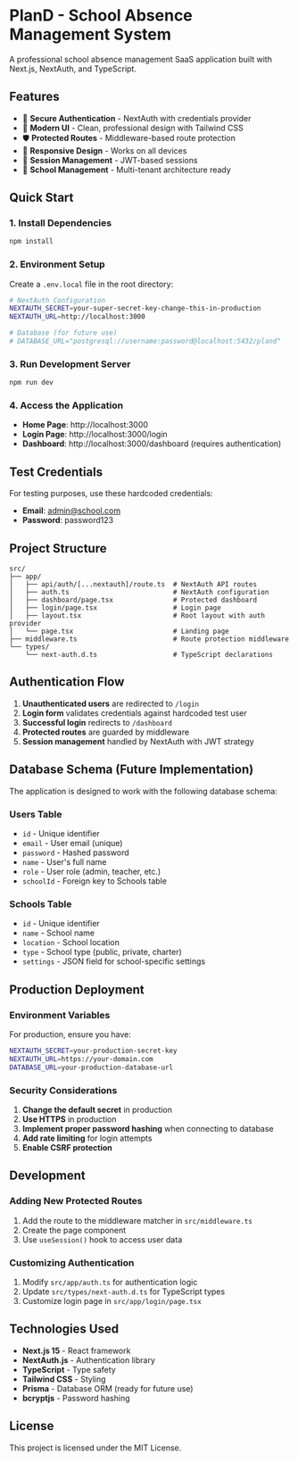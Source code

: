 # PlanD - School Absence Management System

A professional school absence management SaaS application built with Next.js, NextAuth, and TypeScript.

## Features

- 🔐 **Secure Authentication** - NextAuth with credentials provider
- 🎨 **Modern UI** - Clean, professional design with Tailwind CSS
- 🛡️ **Protected Routes** - Middleware-based route protection
- 📱 **Responsive Design** - Works on all devices
- 🔄 **Session Management** - JWT-based sessions
- 🏫 **School Management** - Multi-tenant architecture ready

## Quick Start

### 1. Install Dependencies

```bash
npm install
```

### 2. Environment Setup

Create a `.env.local` file in the root directory:

```bash
# NextAuth Configuration
NEXTAUTH_SECRET=your-super-secret-key-change-this-in-production
NEXTAUTH_URL=http://localhost:3000

# Database (for future use)
# DATABASE_URL="postgresql://username:password@localhost:5432/pland"
```

### 3. Run Development Server

```bash
npm run dev
```

### 4. Access the Application

- **Home Page**: http://localhost:3000
- **Login Page**: http://localhost:3000/login
- **Dashboard**: http://localhost:3000/dashboard (requires authentication)

## Test Credentials

For testing purposes, use these hardcoded credentials:

- **Email**: admin@school.com
- **Password**: password123

## Project Structure

```
src/
├── app/
│   ├── api/auth/[...nextauth]/route.ts  # NextAuth API routes
│   ├── auth.ts                          # NextAuth configuration
│   ├── dashboard/page.tsx               # Protected dashboard
│   ├── login/page.tsx                   # Login page
│   ├── layout.tsx                       # Root layout with auth provider
│   └── page.tsx                         # Landing page
├── middleware.ts                        # Route protection middleware
└── types/
    └── next-auth.d.ts                   # TypeScript declarations
```

## Authentication Flow

1. **Unauthenticated users** are redirected to `/login`
2. **Login form** validates credentials against hardcoded test user
3. **Successful login** redirects to `/dashboard`
4. **Protected routes** are guarded by middleware
5. **Session management** handled by NextAuth with JWT strategy

## Database Schema (Future Implementation)

The application is designed to work with the following database schema:

### Users Table
- `id` - Unique identifier
- `email` - User email (unique)
- `password` - Hashed password
- `name` - User's full name
- `role` - User role (admin, teacher, etc.)
- `schoolId` - Foreign key to Schools table

### Schools Table
- `id` - Unique identifier
- `name` - School name
- `location` - School location
- `type` - School type (public, private, charter)
- `settings` - JSON field for school-specific settings

## Production Deployment

### Environment Variables

For production, ensure you have:

```bash
NEXTAUTH_SECRET=your-production-secret-key
NEXTAUTH_URL=https://your-domain.com
DATABASE_URL=your-production-database-url
```

### Security Considerations

1. **Change the default secret** in production
2. **Use HTTPS** in production
3. **Implement proper password hashing** when connecting to database
4. **Add rate limiting** for login attempts
5. **Enable CSRF protection**

## Development

### Adding New Protected Routes

1. Add the route to the middleware matcher in `src/middleware.ts`
2. Create the page component
3. Use `useSession()` hook to access user data

### Customizing Authentication

1. Modify `src/app/auth.ts` for authentication logic
2. Update `src/types/next-auth.d.ts` for TypeScript types
3. Customize login page in `src/app/login/page.tsx`

## Technologies Used

- **Next.js 15** - React framework
- **NextAuth.js** - Authentication library
- **TypeScript** - Type safety
- **Tailwind CSS** - Styling
- **Prisma** - Database ORM (ready for future use)
- **bcryptjs** - Password hashing

## License

This project is licensed under the MIT License.
